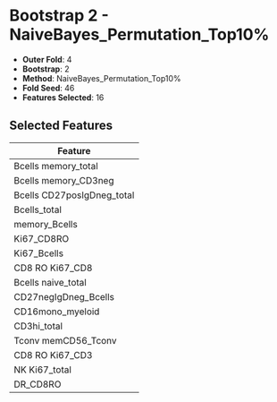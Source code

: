# Bootstrap 2 - NaiveBayes_Permutation_Top10%

- **Outer Fold**: 4
- **Bootstrap**: 2
- **Method**: NaiveBayes_Permutation_Top10%
- **Fold Seed**: 46
- **Features Selected**: 16

## Selected Features

| Feature |
|---------|
| Bcells memory_total |
| Bcells memory_CD3neg |
| Bcells CD27posIgDneg_total |
| Bcells_total |
| memory_Bcells |
| Ki67_CD8RO |
| Ki67_Bcells |
| CD8 RO Ki67_CD8 |
| Bcells naive_total |
| CD27negIgDneg_Bcells |
| CD16mono_myeloid |
| CD3hi_total |
| Tconv memCD56_Tconv |
| CD8  RO Ki67_CD3 |
| NK Ki67_total |
| DR_CD8RO |
